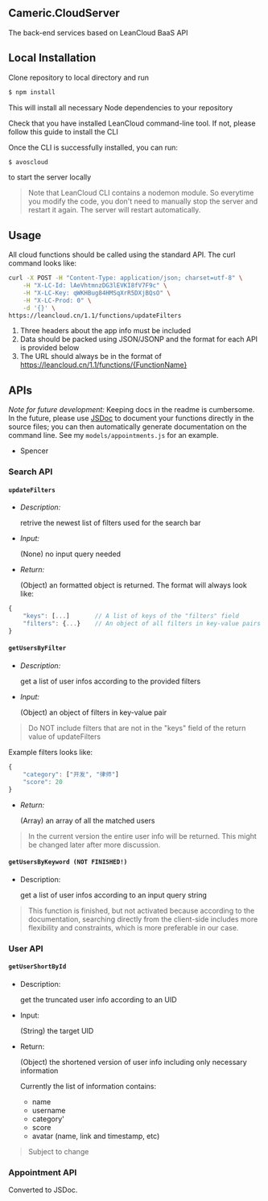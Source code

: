 ## Cameric.CloudServer ##

  The back-end services based on LeanCloud BaaS API

## Local Installation ##

  Clone repository to local directory and run

```Bash
$ npm install
```
  This will install all necessary Node dependencies to your repository

  Check that you have installed LeanCloud command-line tool. If not, please follow this guide to install the CLI

  Once the CLI is successfully installed, you can run:

```Bash
$ avoscloud
```
  to start the server locally

> Note that LeanCloud CLI contains a nodemon module.
> So everytime you modify the code, you don't need to manually stop the server and restart it again.
> The server will restart automatically.

## Usage ##

  All cloud functions should be called using the standard API. The curl command looks like:

```Bash
curl -X POST -H "Content-Type: application/json; charset=utf-8" \
    -H "X-LC-Id: lAeVhtmnzDG3lEVKI8fV7F9c" \
    -H "X-LC-Key: qWKHBug84HMSqXrR5DXjBQsO" \
    -H "X-LC-Prod: 0" \
    -d '{}' \
https://leancloud.cn/1.1/functions/updateFilters
```

1.  Three headers about the app info must be included
2.  Data should be packed using JSON/JSONP and the format for each API is provided below
3.  The URL should always be in the format of https://leancloud.cn/1.1/functions/{FunctionName}

## APIs ##
*Note for future development:* Keeping docs in the readme is cumbersome. In the
future, please use [JSDoc](usejsdoc.org) to document your functions directly in
the source files; you can then automatically generate documentation on the
command line. See my `models/appointments.js` for an example.
- Spencer

### Search API ###

#### `updateFilters` ####

-   <em> Description: </em>

    retrive the newest list of filters used for the search bar

-   <em> Input: </em>

    (None) no input query needed

-   <em> Return: </em>

    (Object) an formatted object is returned. The format will always look like:

```js
{
    "keys": [...]       // A list of keys of the "filters" field
    "filters": {...}    // An object of all filters in key-value pairs
}
```

####  `getUsersByFilter` ####

-   <em> Description: </em>

    get a list of user infos according to the provided filters

-   <em> Input: </em>

    (Object) an object of filters in key-value pair

> Do NOT include filters that are not in the "keys" field of the return value of updateFilters

  Example filters looks like:

```js
{
    "category": ["开发", "律师"]
    "score": 20
}
```

-   <em> Return: </em>

    (Array) an array of all the matched users

> In the current version the entire user info will be returned.
> This might be changed later after more discussion.

#### `getUsersByKeyword (NOT FINISHED!)` ####

-   Description:

    get a list of user infos according to an input query string

> This function is finished, but not activated because according to the documentation,
> searching directly from the client-side includes more flexibility and constraints,
> which is more preferable in our case.

### User API ###

#### `getUserShortById` ####

-   Description:

    get the truncated user info according to an UID

-   Input:

    (String) the target UID

-   Return:

    (Object) the shortened version of user info including only necessary information

    Currently the list of information contains:
    +   name
    +   username
    +   category'
    +    score
    +    avatar (name, link and timestamp, etc)

> Subject to change

### Appointment API ###
Converted to JSDoc.
